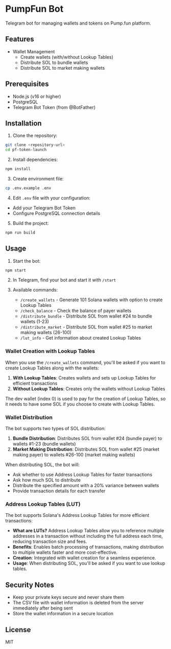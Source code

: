 # PumpFun Bot

Telegram bot for managing wallets and tokens on Pump.fun platform.

## Features

- Wallet Management
  - Create wallets (with/without Lookup Tables)
  - Distribute SOL to bundle wallets
  - Distribute SOL to market making wallets

## Prerequisites

- Node.js (v16 or higher)
- PostgreSQL
- Telegram Bot Token (from @BotFather)

## Installation

1. Clone the repository:
```bash
git clone <repository-url>
cd pf-token-launch
```

2. Install dependencies:
```bash
npm install
```

3. Create environment file:
```bash
cp .env.example .env
```

4. Edit `.env` file with your configuration:
- Add your Telegram Bot Token
- Configure PostgreSQL connection details

5. Build the project:
```bash
npm run build
```

## Usage

1. Start the bot:
```bash
npm start
```

2. In Telegram, find your bot and start it with `/start`

3. Available commands:
   - `/create_wallets` - Generate 101 Solana wallets with option to create Lookup Tables
   - `/check_balance` - Check the balance of payer wallets
   - `/distribute_bundle` - Distribute SOL from wallet #24 to bundle wallets (1-23)
   - `/distribute_market` - Distribute SOL from wallet #25 to market making wallets (26-100)
   - `/lut_info` - Get information about created Lookup Tables

### Wallet Creation with Lookup Tables

When you use the `/create_wallets` command, you'll be asked if you want to create Lookup Tables along with the wallets:

1. **With Lookup Tables**: Creates wallets and sets up Lookup Tables for efficient transactions
2. **Without Lookup Tables**: Creates only the wallets without Lookup Tables

The dev wallet (index 0) is used to pay for the creation of Lookup Tables, so it needs to have some SOL if you choose to create with Lookup Tables.

### Wallet Distribution

The bot supports two types of SOL distribution:

1. **Bundle Distribution**: Distributes SOL from wallet #24 (bundle payer) to wallets #1-23 (bundle wallets)
2. **Market Making Distribution**: Distributes SOL from wallet #25 (market making payer) to wallets #26-100 (market making wallets)

When distributing SOL, the bot will:
- Ask whether to use Address Lookup Tables for faster transactions
- Ask how much SOL to distribute
- Distribute the specified amount with a 20% variance between wallets
- Provide transaction details for each transfer

### Address Lookup Tables (LUT)

The bot supports Solana's Address Lookup Tables for more efficient transactions:

- **What are LUTs?** Address Lookup Tables allow you to reference multiple addresses in a transaction without including the full address each time, reducing transaction size and fees.
- **Benefits**: Enables batch processing of transactions, making distribution to multiple wallets faster and more cost-effective.
- **Creation**: Integrated with wallet creation for a seamless experience.
- **Usage**: When distributing SOL, you'll be asked if you want to use lookup tables.

## Security Notes

- Keep your private keys secure and never share them
- The CSV file with wallet information is deleted from the server immediately after being sent
- Store the wallet information in a secure location

## License

MIT 